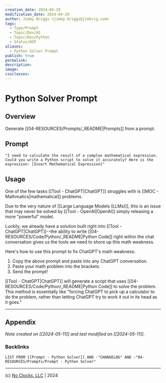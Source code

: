 ```yaml
---
creation_date: 2024-04-29
modification_date: 2024-04-29
author: Jimmy Briggs <jimmy.briggs@jimbrig.com>
tags:
  - Type/Prompt
  - Topic/Dev/AI
  - Topic/Dev/Python
  - Status/WIP
aliases:
  - Python Solver Prompt
publish: true
permalink:
description:
image:
cssclasses:
---
```



# Python Solver Prompt

## Overview

Generate [[04-RESOURCES/Prompts/_README|Prompts]] from a prompt.

## Prompt

```plaintext
"I need to calculate the result of a complex mathematical expression. Could you write a Python script to solve it accurately? Here is the expression: [Insert Mathematical Expression]"
```

## Usage

One of the few tasks [[Tool - ChatGPT|ChatGPT]] struggles with is [[MOC - Mathmatics|mathematical]] problems.

Due to the very nature of [[Large Language Models (LLMs)]], this is an issue that may never be solved by [[Tool - OpenAI|OpenAI]] simply releasing a more "powerful" model.

Luckily, we already have a solution built right into [[Tool - ChatGPT|ChatGPT]]--the ability to write [[04-RESOURCES/Code/Python/_README|Python Code]] right within the chat conversation gives us the tools we need to shore up this math weakness.

Here's how to use this prompt to fix ChatGPT's math weakness:
1. Copy the above prompt and paste into any ChatGPT conversation.
2. Paste your math problem into the brackets.
3. Send the prompt!

[[Tool - ChatGPT|ChatGPT]] will generate a script that uses [[04-RESOURCES/Code/Python/_README|Python Code]] to solve the problem.
This method is essentially like "forcing ChatGPT to pick up a calculator to do the problem, rather than letting ChatGPT try to work it out in its head as it goes."

***

## Appendix

*Note created on [[2024-05-11]] and last modified on [[2024-05-11]].*

### Backlinks

```dataview
LIST FROM [[Prompt - Python Solver]] AND -"CHANGELOG" AND -"04-RESOURCES/Prompts/Prompt - Python Solver"
```

***

(c) [No Clocks, LLC](https://github.com/noclocks) | 2024

